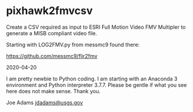 # pixhawk2fmvcsv
Create a CSV required as input to ESRI Full Motion Video FMV Multipler to generate a MISB compliant video file.

Starting with LOG2FMV.py from messmc9 found there:

  https://github.com/messmc9/flir2fmv

2020-04-20

I am pretty newbie to Python coding. I am starting with an Anaconda 3 environment and Python interpreter 3.7.7. Please be gentle if what you see here does not make sense. Thank you.

Joe Adams
jdadams@usgs.gov
